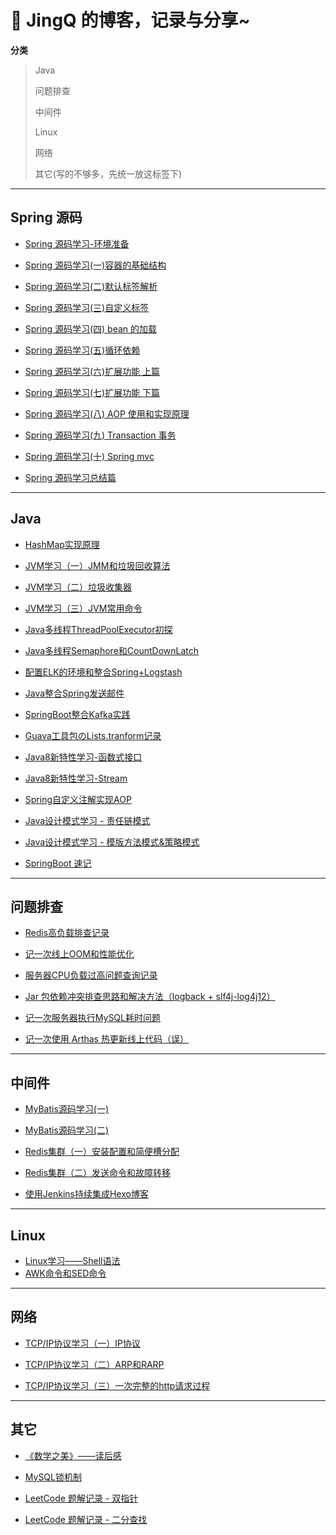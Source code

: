 # 📝 JingQ 的博客，记录与分享~

**分类**

> Java
>
> 问题排查
>
> 中间件
>
> Linux
>
> 网络
>
> 其它(写的不够多，先统一放这标签下)

---

## Spring 源码

- [Spring 源码学习-环境准备](https://vip-augus.github.io/2019/06/08/spring/2019-06-08-spring-analysis-note-env-prepared)

- [Spring 源码学习(一)容器的基础结构](https://vip-augus.github.io/2019/06/08/spring/2019-06-08-spring-analysis-note-1)

- [Spring 源码学习(二)默认标签解析](https://vip-augus.github.io/2019/06/14/spring/2019-06-14-spring-analysis-note-2)

- [Spring 源码学习(三)自定义标签](https://vip-augus.github.io/2019/06/16/spring/2019-06-16-spring-analysis-note-3)

- [Spring 源码学习(四) bean 的加载](https://vip-augus.github.io/2019/06/19/spring/2019-06-19-spring-analysis-note-4)

- [Spring 源码学习(五)循环依赖](https://vip-augus.github.io/2019/06/22/spring/2019-06-22-spring-analysis-note-5)

- [Spring 源码学习(六)扩展功能 上篇](https://vip-augus.github.io/2019/06/22/spring/2019-06-22-spring-analysis-note-6)

- [Spring 源码学习(七)扩展功能 下篇](https://vip-augus.github.io/2019/06/30/spring/2019-06-30-spring-analysis-note-7)

- [Spring 源码学习(八) AOP 使用和实现原理](https://vip-augus.github.io/2019/07/17/spring/2019-07-17-spring-analysis-note-8)

- [Spring 源码学习(九) Transaction 事务](https://vip-augus.github.io/2019/07/18/spring/2019-07-18-spring-analysis-note-9)

- [Spring 源码学习(十) Spring mvc](https://vip-augus.github.io/2019/07/21/spring/2019-07-21-spring-analysis-note-10)

- [Spring 源码学习总结篇](https://vip-augus.github.io/2019/08/02/spring/2019-08-02-spring-analysis-artsdome/)

---

## Java

-  [HashMap实现原理](https://vip-augus.github.io/2017/10/21/java/HashMap%E5%AE%9E%E7%8E%B0%E5%8E%9F%E7%90%86//)

-  [JVM学习（一）JMM和垃圾回收算法](https://vip-augus.github.io/2018/01/25/java/JVM%E5%AD%A6%E4%B9%A0%EF%BC%88%E4%B8%80%EF%BC%89JMM%E5%92%8C%E5%9E%83%E5%9C%BE%E5%9B%9E%E6%94%B6%E7%AE%97%E6%B3%95/)

-  [JVM学习（二）垃圾收集器](https://vip-augus.github.io/2018/01/30/java/JVM%E5%AD%A6%E4%B9%A0%EF%BC%88%E4%BA%8C%EF%BC%89%E5%9E%83%E5%9C%BE%E6%94%B6%E9%9B%86%E5%99%A8/)

-  [JVM学习（三）JVM常用命令](https://vip-augus.github.io/2018/02/07/java/JVM%E5%AD%A6%E4%B9%A0%EF%BC%88%E4%B8%89%EF%BC%89JVM%E5%B8%B8%E7%94%A8%E5%91%BD%E4%BB%A4/)

-  [Java多线程ThreadPoolExecutor初探](https://vip-augus.github.io/2018/03/04/java/Java%E5%A4%9A%E7%BA%BF%E7%A8%8BThreadPoolExecutor%E5%88%9D%E6%8E%A2/)

-  [Java多线程Semaphore和CountDownLatch](https://vip-augus.github.io/2018/03/17/java/Java%E5%A4%9A%E7%BA%BF%E7%A8%8BSemaphore%E5%92%8CCountDownLatch/)

-  [配置ELK的环境和整合Spring+Logstash](https://vip-augus.github.io/2018/08/16/java/%E9%85%8D%E7%BD%AEELK%E7%9A%84%E7%8E%AF%E5%A2%83%E5%92%8C%E6%95%B4%E5%90%88Spring-Logstash/)

-  [Java整合Spring发送邮件](https://vip-augus.github.io/2018/07/30/java/Java%E6%95%B4%E5%90%88Spring%E5%8F%91%E9%80%81%E9%82%AE%E4%BB%B6/)

-  [SpringBoot整合Kafka实践](https://vip-augus.github.io/2018/07/12/java/SpringBoot%E6%95%B4%E5%90%88Kafka%E5%AE%9E%E8%B7%B5/)

-  [Guava工具包のLists.tranform记录](https://vip-augus.github.io/2018/05/20/java/Guava%E5%B7%A5%E5%85%B7%E5%8C%85%E3%81%AELists-tranform%E8%AE%B0%E5%BD%95/)

-  [Java8新特性学习-函数式接口](https://vip-augus.github.io/2019/01/30/java/Java8%E6%96%B0%E7%89%B9%E6%80%A7%E5%AD%A6%E4%B9%A0-%E5%87%BD%E6%95%B0%E5%BC%8F%E6%8E%A5%E5%8F%A3/)

-  [Java8新特性学习-Stream](https://vip-augus.github.io/2019/01/31/java/Java8%E6%96%B0%E7%89%B9%E6%80%A7%E5%AD%A6%E4%B9%A0-Stream/)

-  [Spring自定义注解实现AOP](https://vip-augus.github.io/2019/03/19/java/Spring%E8%87%AA%E5%AE%9A%E4%B9%89%E6%B3%A8%E8%A7%A3%E5%AE%9E%E7%8E%B0AOP/)

-  [Java设计模式学习 - 责任链模式](https://vip-augus.github.io/2018/09/08/java/Java%E8%AE%BE%E8%AE%A1%E6%A8%A1%E5%BC%8F%E5%AD%A6%E4%B9%A0-%E8%B4%A3%E4%BB%BB%E9%93%BE%E6%A8%A1%E5%BC%8F/)

-  [Java设计模式学习 - 模版方法模式&策略模式](https://vip-augus.github.io/2018/09/08/java/Java%E8%AE%BE%E8%AE%A1%E6%A8%A1%E5%BC%8F%E5%AD%A6%E4%B9%A0%20-%20%E6%A8%A1%E7%89%88%E6%96%B9%E6%B3%95%E6%A8%A1%E5%BC%8F&%E7%AD%96%E7%95%A5%E6%A8%A1%E5%BC%8F/)

- [SpringBoot 速记](https://vip-augus.github.io/2019/08/28/spring/2019-08-28-springboot-shorthand/)



---

## 问题排查

-  [Redis高负载排查记录](https://vip-augus.github.io/2018/12/22/redis/Redis%E9%AB%98%E8%B4%9F%E8%BD%BD%E6%8E%92%E6%9F%A5%E8%AE%B0%E5%BD%95/)

-  [记一次线上OOM和性能优化](https://vip-augus.github.io/2018/12/02/%E6%9C%8D%E5%8A%A1%E5%99%A8CPU%E8%B4%9F%E8%BD%BD%E8%BF%87%E9%AB%98%E9%97%AE%E9%A2%98%E6%9F%A5%E8%AF%A2%E8%AE%B0%E5%BD%95/)

-  [服务器CPU负载过高问题查询记录](https://vip-augus.github.io/2018/12/02/%E6%9C%8D%E5%8A%A1%E5%99%A8CPU%E8%B4%9F%E8%BD%BD%E8%BF%87%E9%AB%98%E9%97%AE%E9%A2%98%E6%9F%A5%E8%AF%A2%E8%AE%B0%E5%BD%95/)

-  [Jar 包依赖冲突排查思路和解决方法（logback + slf4j-log4j12）](https://vip-augus.github.io/2019/05/24/java/Jar-%E5%8C%85%E4%BE%9D%E8%B5%96%E5%86%B2%E7%AA%81%E6%8E%92%E6%9F%A5%E6%80%9D%E8%B7%AF%E5%92%8C%E8%A7%A3%E5%86%B3%E6%96%B9%E6%B3%95%EF%BC%88logback-slf4j-log4j12%EF%BC%89/)

-  [记一次服务器执行MySQL耗时问题](https://vip-augus.github.io/2018/08/25/%E8%AE%B0%E4%B8%80%E6%AC%A1%E6%9C%8D%E5%8A%A1%E5%99%A8%E6%89%A7%E8%A1%8CMySQL%E8%80%97%E6%97%B6%E9%97%AE%E9%A2%98/)

- [记一次使用 Arthas 热更新线上代码（误）](https://vip-augus.github.io/2019/10/03/java/2019-09-14-arthas_hot_update/)

---

## 中间件

-  [MyBatis源码学习(一)](https://vip-augus.github.io/2018/06/24/MyBatis源码学习(一)/)

-  [MyBatis源码学习(二)](https://vip-augus.github.io/2018/06/30/MyBatis源码学习(二)/)

-  [Redis集群（一）安装配置和简便槽分配](https://vip-augus.github.io/2018/04/10/redis/Redis%E9%9B%86%E7%BE%A4%EF%BC%88%E4%B8%80%EF%BC%89%E5%AE%89%E8%A3%85%E9%85%8D%E7%BD%AE%E5%92%8C%E7%AE%80%E4%BE%BF%E6%A7%BD%E5%88%86%E9%85%8D/)

-  [Redis集群（二）发送命令和故障转移](https://vip-augus.github.io/2018/04/10/redis/Redis%E9%9B%86%E7%BE%A4%EF%BC%88%E4%BA%8C%EF%BC%89%E5%8F%91%E9%80%81%E5%91%BD%E4%BB%A4%E5%92%8C%E6%95%85%E9%9A%9C%E8%BD%AC%E7%A7%BB/)

-  [使用Jenkins持续集成Hexo博客](https://vip-augus.github.io/2019/03/18/%E4%BD%BF%E7%94%A8Jenkins%E6%8C%81%E7%BB%AD%E9%9B%86%E6%88%90Hexo%E5%8D%9A%E5%AE%A2//)



---

## Linux

-  [Linux学习——Shell语法](https://vip-augus.github.io/2019/02/24/linux/Linux%E5%AD%A6%E4%B9%A0%E2%80%94%E2%80%94Shell%E8%AF%AD%E6%B3%95/)
-  [AWK命令和SED命令](https://vip-augus.github.io/2019/04/25/linux/AWK%E5%91%BD%E4%BB%A4%E5%92%8CSED%E5%91%BD%E4%BB%A4//)



---

## 网络

- [TCP/IP协议学习（一）IP协议](https://vip-augus.github.io/2018/12/09/linux/TCP-IP%E5%8D%8F%E8%AE%AE%E5%AD%A6%E4%B9%A0%EF%BC%88%E4%B8%80%EF%BC%89IP%E5%8D%8F%E8%AE%AE/)

- [TCP/IP协议学习（二）ARP和RARP](https://vip-augus.github.io/2018/12/09/linux/TCP-IP%E5%8D%8F%E8%AE%AE%E5%AD%A6%E4%B9%A0%EF%BC%88%E4%BA%8C%EF%BC%89ARP%E5%92%8CRARP/)

- [TCP/IP协议学习（三）一次完整的http请求过程](https://vip-augus.github.io/2018/12/16/linux/TCP-IP%E5%8D%8F%E8%AE%AE%E5%AD%A6%E4%B9%A0%EF%BC%88%E4%B8%89%EF%BC%89%E4%B8%80%E6%AC%A1%E5%AE%8C%E6%95%B4%E7%9A%84http%E8%AF%B7%E6%B1%82%E8%BF%87%E7%A8%8B/)

---

## 其它

-  [《数学之美》——读后感](https://vip-augus.github.io/2018/05/05/《数学之美》——读后感/)

-  [MySQL锁机制](https://vip-augus.github.io/2018/09/01/MySQL锁机制/)

-  [LeetCode 题解记录 - 双指针](https://vip-augus.github.io/2019/05/12/LeetCode-题解记录-双指针/)

- [LeetCode 题解记录 - 二分查找](https://vip-augus.github.io/2019/05/19/LeetCode-题解记录-二分查找/)

